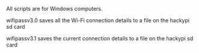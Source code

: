All scripts are for Windows computers.

wifipassv3.0 saves all the Wi-Fi connection details to a file on the hackypi sd card

wifipassv3.1 saves the current connection details to a file on the hackypi sd card